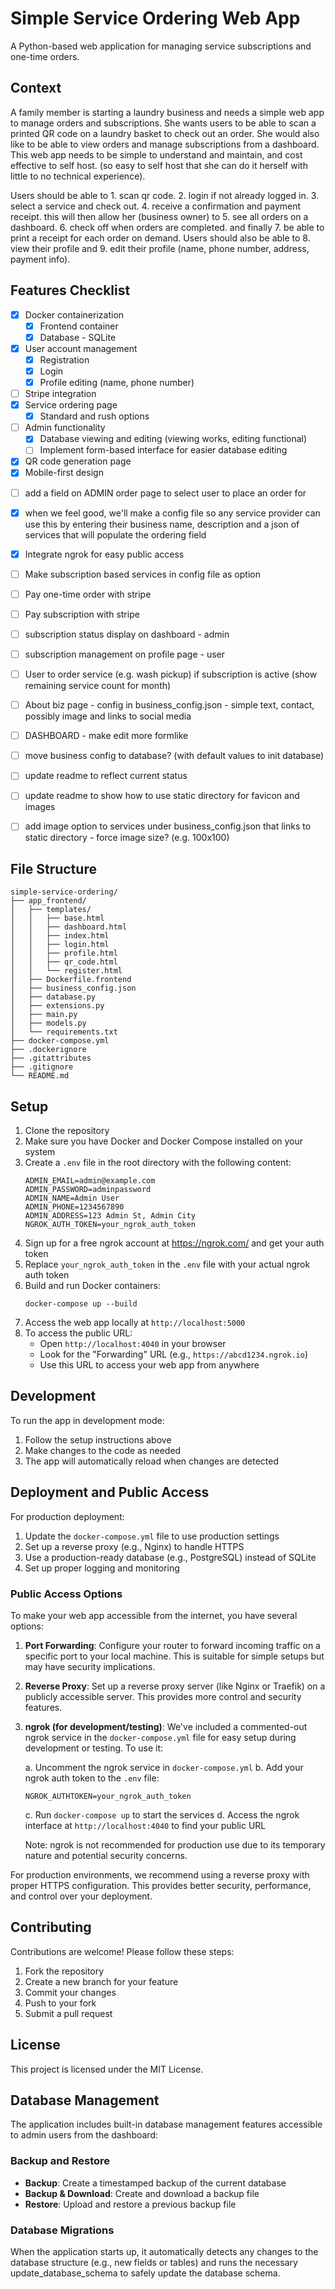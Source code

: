 # Simple Service Ordering Web App

A Python-based web application for managing service subscriptions and one-time orders.

## Context

A family member is starting a laundry business and needs a simple web app to manage orders and subscriptions. She wants users to be able to scan a printed QR code on a laundry basket to check out an order. She would also like to be able to view orders and manage subscriptions from a dashboard. This web app needs to be simple to understand and maintain, and cost effective to self host. (so easy to self host that she can do it herself with little to no technical experience).

Users should be able to 1. scan qr code. 2. login if not already logged in. 3. select a service and check out. 4. receive a confirmation and payment receipt. this will then allow her (business owner) to 5. see all orders on a dashboard. 6. check off when orders are completed. and finally 7. be able to print a receipt for each order on demand. Users should also be able to 8. view their profile and 9. edit their profile (name, phone number, address, payment info).

## Features Checklist

- [x] Docker containerization
  - [x] Frontend container
  - [x] Database - SQLite
- [x] User account management
  - [x] Registration
  - [x] Login
  - [x] Profile editing (name, phone number)
- [ ] Stripe integration
  <!-- - [ ] Subscription management -->
- [x] Service ordering page
  - [x] Standard and rush options
  <!-- - [ ] Subscription status display -->
- [ ] Admin functionality
  - [x] Database viewing and editing (viewing works, editing functional)
  - [ ] Implement form-based interface for easier database editing
  <!-- - [ ] Stripe health monitoring -->
  <!-- - [ ] Settings page -->
- [x] QR code generation page
- [x] Mobile-first design
<!-- - [ ] Stripe activation check and error handling -->
- [ ] add a field on ADMIN order page to select user to place an order for
- [x] when we feel good, we'll make a config file so any service provider can use this by entering their business name, description and a json of services that will populate the ordering field
- [x] Integrate ngrok for easy public access

- [ ] Make subscription based services in config file as option
- [ ] Pay one-time order with stripe
- [ ] Pay subscription with stripe
- [ ] subscription status display on dashboard - admin
- [ ] subscription management on profile page - user
- [ ] User to order service (e.g. wash pickup) if subscription is active (show remaining service count for month)
- [ ] About biz page - config in business_config.json - simple text, contact, possibly image and links to social media
- [ ] DASHBOARD - make edit more formlike
- [ ] move business config to database? (with default values to init database)
- [ ] update readme to reflect current status
- [ ] update readme to show how to use static directory for favicon and images
- [ ] add image option to services under business_config.json that links to static directory - force image size? (e.g. 100x100)

## File Structure

```
simple-service-ordering/
├── app_frontend/
│   ├── templates/
│   │   ├── base.html
│   │   ├── dashboard.html
│   │   ├── index.html
│   │   ├── login.html
│   │   ├── profile.html
│   │   ├── qr_code.html
│   │   └── register.html
│   ├── Dockerfile.frontend
│   ├── business_config.json
│   ├── database.py
│   ├── extensions.py
│   ├── main.py
│   ├── models.py
│   └── requirements.txt
├── docker-compose.yml
├── .dockerignore
├── .gitattributes
├── .gitignore
└── README.md
```

## Setup

1. Clone the repository
2. Make sure you have Docker and Docker Compose installed on your system
3. Create a `.env` file in the root directory with the following content:
   ```
   ADMIN_EMAIL=admin@example.com
   ADMIN_PASSWORD=adminpassword
   ADMIN_NAME=Admin User
   ADMIN_PHONE=1234567890
   ADMIN_ADDRESS=123 Admin St, Admin City
   NGROK_AUTH_TOKEN=your_ngrok_auth_token
   ```
4. Sign up for a free ngrok account at https://ngrok.com/ and get your auth token
5. Replace `your_ngrok_auth_token` in the `.env` file with your actual ngrok auth token
6. Build and run Docker containers:
   ```
   docker-compose up --build
   ```
7. Access the web app locally at `http://localhost:5000`
8. To access the public URL:
   - Open `http://localhost:4040` in your browser
   - Look for the "Forwarding" URL (e.g., `https://abcd1234.ngrok.io`)
   - Use this URL to access your web app from anywhere

## Development

To run the app in development mode:

1. Follow the setup instructions above
2. Make changes to the code as needed
3. The app will automatically reload when changes are detected

## Deployment and Public Access

For production deployment:

1. Update the `docker-compose.yml` file to use production settings
2. Set up a reverse proxy (e.g., Nginx) to handle HTTPS
3. Use a production-ready database (e.g., PostgreSQL) instead of SQLite
4. Set up proper logging and monitoring

### Public Access Options

To make your web app accessible from the internet, you have several options:

1. **Port Forwarding**: Configure your router to forward incoming traffic on a specific port to your local machine. This is suitable for simple setups but may have security implications.

2. **Reverse Proxy**: Set up a reverse proxy server (like Nginx or Traefik) on a publicly accessible server. This provides more control and security features.

3. **ngrok (for development/testing)**: We've included a commented-out ngrok service in the `docker-compose.yml` file for easy setup during development or testing. To use it:

   a. Uncomment the ngrok service in `docker-compose.yml`
   b. Add your ngrok auth token to the `.env` file:
      ```
      NGROK_AUTHTOKEN=your_ngrok_auth_token
      ```
   c. Run `docker-compose up` to start the services
   d. Access the ngrok interface at `http://localhost:4040` to find your public URL

   Note: ngrok is not recommended for production use due to its temporary nature and potential security concerns.

For production environments, we recommend using a reverse proxy with proper HTTPS configuration. This provides better security, performance, and control over your deployment.

## Contributing

Contributions are welcome! Please follow these steps:

1. Fork the repository
2. Create a new branch for your feature
3. Commit your changes
4. Push to your fork
5. Submit a pull request

## License

This project is licensed under the MIT License.

## Database Management

The application includes built-in database management features accessible to admin users from the dashboard:

### Backup and Restore
- **Backup**: Create a timestamped backup of the current database
- **Backup & Download**: Create and download a backup file
- **Restore**: Upload and restore a previous backup file

### Database Migrations
When the application starts up, it automatically detects any changes to the database structure (e.g., new fields or tables) and runs the necessary update_database_schema to safely update the database schema.